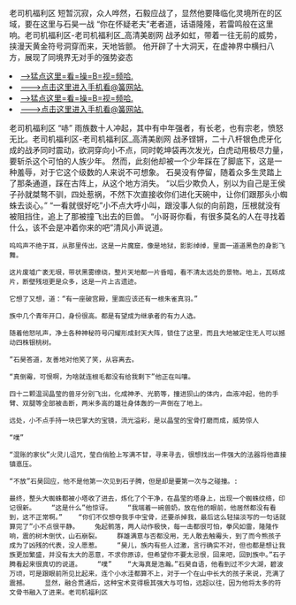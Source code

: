 老司机福利区    短暂沉寂，众人哗然，石毅应战了，显然他要降临化灵境所在的区域，要在这里与石昊一战    “你在怀疑老夫”老者道，话语隆隆，若雷鸣般在这里响。老司机福利区-老司机福利区_高清美剧网    战矛如虹，带着一往无前的威势，挟漫天黄金符号洞穿而来，天地皆颤。    他开辟了十大洞天，在虚神界中横扫八方，展现了同境界无对手的强势姿态

<li><a href="http://ezqzuk794.sg925.xyz/#md_1026">-->猛点这里=看=操=B=视=频哈.</a></li>
<li><a href="http://ezqzuk794.sg925.xyz/#md_1026">--->点击这里进入手机看@簧网站.</a></li>





<li><a href="http://ezqzuk794.sg925.xyz/#md_1026">-->猛点这里=看=操=B=视=频哈.</a></li>
<li><a href="http://ezqzuk794.sg925.xyz/#md_1026">--->点击这里进入手机看@簧网站.</a></li>



老司机福利区    “哧”    雨族数十人冲起，其中有中年强者，有长老，也有宗老，愤怒无比。老司机福利区-老司机福利区_高清美剧网    战矛铿锵，二十八杆银色虎牙化成的战矛同时震动，欲洞穿向小不点，同时乾坤袋再次发光，白虎动用极尽力量，要斩杀这个可怕的人族少年。
    然而，此刻他却被一个少年踩在了脚底下，这是一种羞辱，对于它这个级数的人来说不可想象。    石昊没有停留，随着众多生灵踏上了那条通道，踩在古阵上，从这个地方消失。    “以后少欺负人，别以为自己是王侯子孙就桀骜不驯，四处惹祸，不然下次直接收你们进化天碗中，让你们跟那头小蜘蛛去谈心。”    “一看就很好吃”小不点大呼小叫，跟没事人似的向前跑，压根就没有被阻挡住，追上了那被撞飞出去的巨兽。    “小哥哥你看，有很多莫名的人在寻找着什么，该不会是冲着你来的吧”清风小声说道。

    呜呜声不绝于耳，从那里传出，这是一片魔窟，像是地狱，影影绰绰，里面一道道黑色的身影飞舞。

    这片废墟广袤无垠，带状黑雾缭绕，整片天地都一片昏暗，看不清太远处的景物。地上，瓦砾成片，断壁残垣更是众多，这是一片上古遗迹。

    它想了又想，道：“有一座破宫殿，里面应该还有一根朱雀真羽。”

    族中几个青年开口，身份很高。都是有望成为继承者的有力人选。

    随着他怒吼声，净土各种神秘符号闪耀形成封天大阵，锁住了这里，而且大地被定住无人可以撼动四株银桃树。

    ”石昊答道，友善地对他笑了笑，从容离去。

    “真倒霉，可恨啊，为啥就连根毛都没有给我剩下”他正在叫嚷。

    四十二颗温润晶莹的兽牙分别飞出，化成神矛、光箭等，撞进狈山的体内，血液冲起，他的手臂、双腿等全部被击断，两米多高的雄壮身体轰的一声倒在了地上。

    远处，小不点手持一块巴掌大的宝镜，流光溢彩，是以晶莹的宝骨打磨而成，威势惊人

    “噗”

    “混账的家伙”火灵儿诅咒，莹白俏脸上写满不甘，寻来寻去，很想找出一件强大的法器将他直接镇悳压。

    “不放”石昊回应，他不是他第一次见到石子腾，但是却是要第一次与之碰撞。:

    最终，整头大蜘蛛都被小塔收了进去，炼化了个干净，在晶莹的塔身上，出现一个蜘蛛纹络，印记很新。    “这是什么”他惊讶。    “我端着一碗兽奶，放在他的眼前，他居然都没有看到，这不正常啊。”    “你们不仅想夺我手中宝骨，还要杀掉我，最后这么轻描淡写的一句话就算完了”小不点很平静。    兔起鹘落，两人动作极快，每一击都很可怕，拳风如雷，隆隆作响，震的树木倒伏，山石崩裂。    群雄满意与否都没用，无人敢去触霉头，到了而今熊孩子成为了凶残的代表，没人愿惹。    “昊儿，族内有些人过激，言行确实不对，但也都是想让我族更加繁盛，并没有太大的恶意，不求你原谅，但希望你不要太忌恨，回来吧，回到族中。”石子腾看起来很真切的说道。    “噗”    “大海真是浩瀚。”石昊自语，他看到过不少大湖，碧波万顷，可是跟眼前所见比起来，连个小水洼都算不上，对于一个在山中长大的孩子来说，充满了震撼。    显然，融合贯通后，这种宝术变得极其强大与可怕，远超以往，因为他将太多的符文骨书融入了进来。老司机福利区
